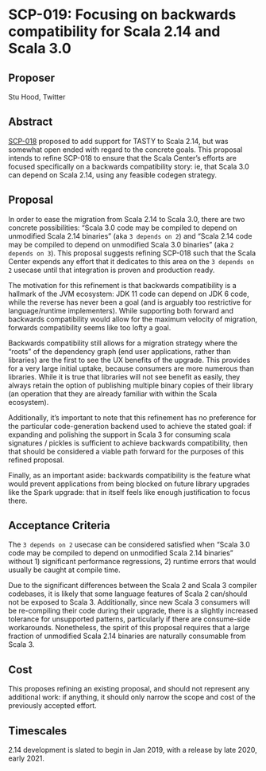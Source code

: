 # SCP-019: Focusing on backwards compatibility for Scala 2.14 and Scala 3.0

## Proposer
Stu Hood, Twitter

## Abstract
[SCP-018](https://github.com/scalacenter/advisoryboard/blob/master/proposals/018-converging-214-30.md) proposed to add support for TASTY to Scala 2.14, but was somewhat open ended with regard to the concrete goals. This proposal intends to refine SCP-018 to ensure that the Scala Center’s efforts are focused specifically on a backwards compatibility story: ie, that Scala 3.0 can depend on Scala 2.14, using any feasible codegen strategy.

## Proposal
In order to ease the migration from Scala 2.14 to Scala 3.0, there are two concrete possibilities: “Scala 3.0 code may be compiled to depend on unmodified Scala 2.14 binaries” (aka `3 depends on 2`) and “Scala 2.14 code may be compiled to depend on unmodified Scala 3.0 binaries” (aka `2 depends on 3`). This proposal suggests refining SCP-018 such that the Scala Center expends any effort that it dedicates to this area on the `3 depends on 2` usecase until that integration is proven and production ready.

The motivation for this refinement is that backwards compatibility is a hallmark of the JVM ecosystem: JDK 11 code can depend on JDK 6 code, while the reverse has never been a goal (and is arguably too restrictive for language/runtime implementers). While supporting both forward and backwards compatibility would allow for the maximum velocity of migration, forwards compatibility seems like too lofty a goal.

Backwards compatibility still allows for a migration strategy where the “roots” of the dependency graph (end user applications, rather than libraries) are the first to see the UX benefits of the upgrade. This provides for a very large initial uptake, because consumers are more numerous than libraries. While it is true that libraries will not see benefit as easily, they always retain the option of publishing multiple binary copies of their library (an operation that they are already familiar with within the Scala ecosystem).

Additionally, it’s important to note that this refinement has no preference for the particular code-generation backend used to achieve the stated goal: if expanding and polishing the support in Scala 3 for consuming scala signatures / pickles is sufficient to achieve backwards compatibility, then that should be considered a viable path forward for the purposes of this refined proposal.

Finally, as an important aside: backwards compatibility is the feature what would prevent applications from being blocked on future library upgrades like the Spark upgrade: that in itself feels like enough justification to focus there.

## Acceptance Criteria
The `3 depends on 2` usecase can be considered satisfied when “Scala 3.0 code may be compiled to depend on unmodified Scala 2.14 binaries” without 1) significant performance regressions, 2) runtime errors that would usually be caught at compile time.

Due to the significant differences between the Scala 2 and Scala 3 compiler codebases, it is likely that some language features of Scala 2 can/should not be exposed to Scala 3. Additionally, since new Scala 3 consumers will be re-compiling their code during their upgrade, there is a slightly increased tolerance for unsupported patterns, particularly if there are consume-side workarounds. Nonetheless, the spirit of this proposal requires that a large fraction of unmodified Scala 2.14 binaries are naturally consumable from Scala 3.

## Cost
This proposes refining an existing proposal, and should not represent any additional work: if anything, it should only narrow the scope and cost of the previously accepted effort.

## Timescales
2.14 development is slated to begin in Jan 2019, with a release by late 2020, early 2021.

